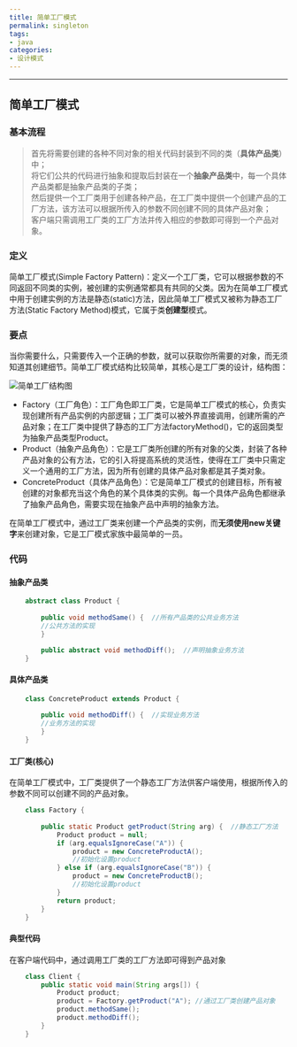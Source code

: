 ```yaml
---
title: 简单工厂模式
permalink: singleton
tags: 
- java
categories: 
- 设计模式
---
```


--------------

## 简单工厂模式

### 基本流程

> 首先将需要创建的各种不同对象的相关代码封装到不同的类（**具体产品类**）中；  
> 将它们公共的代码进行抽象和提取后封装在一个**抽象产品类**中，每一个具体产品类都是抽象产品类的子类；  
> 然后提供一个工厂类用于创建各种产品，在工厂类中提供一个创建产品的工厂方法，该方法可以根据所传入的参数不同创建不同的具体产品对象；  
> 客户端只需调用工厂类的工厂方法并传入相应的参数即可得到一个产品对象。

### 定义

简单工厂模式(Simple Factory Pattern)：定义一个工厂类，它可以根据参数的不同返回不同类的实例，被创建的实例通常都具有共同的父类。因为在简单工厂模式中用于创建实例的方法是静态(static)方法，因此简单工厂模式又被称为静态工厂方法(Static Factory Method)模式，它属于类**创建型**模式。

### 要点

当你需要什么，只需要传入一个正确的参数，就可以获取你所需要的对象，而无须知道其创建细节。简单工厂模式结构比较简单，其核心是工厂类的设计，结构图：

![简单工厂结构图](http://o9j22gj41.bkt.clouddn.com/20160928_java_simplefactory.png)

- Factory（工厂角色）：工厂角色即工厂类，它是简单工厂模式的核心，负责实现创建所有产品实例的内部逻辑；工厂类可以被外界直接调用，创建所需的产品对象；在工厂类中提供了静态的工厂方法factoryMethod()，它的返回类型为抽象产品类型Product。
- Product（抽象产品角色）：它是工厂类所创建的所有对象的父类，封装了各种产品对象的公有方法，它的引入将提高系统的灵活性，使得在工厂类中只需定义一个通用的工厂方法，因为所有创建的具体产品对象都是其子类对象。
- ConcreteProduct（具体产品角色）：它是简单工厂模式的创建目标，所有被创建的对象都充当这个角色的某个具体类的实例。每一个具体产品角色都继承了抽象产品角色，需要实现在抽象产品中声明的抽象方法。

在简单工厂模式中，通过工厂类来创建一个产品类的实例，而**无须使用new关键字**来创建对象，它是工厂模式家族中最简单的一员。

### 代码

#### 抽象产品类

```java
	abstract class Product {  
      
    	public void methodSame() {  //所有产品类的公共业务方法
        //公共方法的实现  
    	}  

    	public abstract void methodDiff();  //声明抽象业务方法 
	}
```

#### 具体产品类

```java
	class ConcreteProduct extends Product {  
     
    	public void methodDiff() {  //实现业务方法 
        //业务方法的实现  
    	}  
	}
```

#### 工厂类(核心)

在简单工厂模式中，工厂类提供了一个静态工厂方法供客户端使用，根据所传入的参数不同可以创建不同的产品对象。

```java
	class Factory {  
    
	    public static Product getProduct(String arg) {  //静态工厂方法  
	        Product product = null;  
	        if (arg.equalsIgnoreCase("A")) {  
	            product = new ConcreteProductA();  
	            //初始化设置product  
	        } else if (arg.equalsIgnoreCase("B")) {  
	            product = new ConcreteProductB();  
	            //初始化设置product  
	        }  
	        return product;  
	    }  
	}
```

#### 典型代码

在客户端代码中，通过调用工厂类的工厂方法即可得到产品对象

```java
	class Client {  
	    public static void main(String args[]) {  
	        Product product;   
	        product = Factory.getProduct("A"); //通过工厂类创建产品对象  
	        product.methodSame();  
	        product.methodDiff();  
	    }  
	}
```